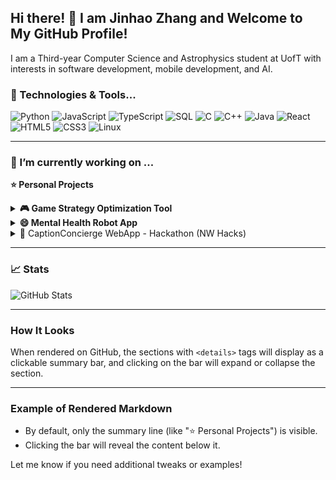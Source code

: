 ## Hi there! 👋 I am Jinhao Zhang and Welcome to My GitHub Profile!

I am a Third-year Computer Science and Astrophysics student at UofT with interests in software development, mobile development, and AI.

### 🔧 Technologies & Tools...

![Python](https://img.shields.io/badge/Python-%233776AB.svg?style=for-the-badge&logo=python&logoColor=white)
![JavaScript](https://img.shields.io/badge/JavaScript-%23F7DF1E.svg?style=for-the-badge&logo=javascript&logoColor=black)
![TypeScript](https://img.shields.io/badge/TypeScript-%23007ACC.svg?style=for-the-badge&logo=typescript&logoColor=white)
![SQL](https://img.shields.io/badge/SQL-%23CC2927.svg?style=for-the-badge&logo=microsoftsqlserver&logoColor=white)
![C](https://img.shields.io/badge/C-%23A8B9CC.svg?style=for-the-badge&logo=c&logoColor=black)
![C++](https://img.shields.io/badge/C++-%2300599C.svg?style=for-the-badge&logo=c%2B%2B&logoColor=white)
![Java](https://img.shields.io/badge/Java-%23ED8B00.svg?style=for-the-badge&logo=openjdk&logoColor=white)
![React](https://img.shields.io/badge/React-%2361DAFB.svg?style=for-the-badge&logo=react&logoColor=black)
![HTML5](https://img.shields.io/badge/HTML5-%23E34F26.svg?style=for-the-badge&logo=html5&logoColor=white)
![CSS3](https://img.shields.io/badge/CSS3-%231572B6.svg?style=for-the-badge&logo=css3&logoColor=white)
![Linux](https://img.shields.io/badge/Linux-%23FCC624.svg?style=for-the-badge&logo=linux&logoColor=black)

---

### 🔭 I’m currently working on ...



**⭐ Personal Projects**
<details>
<summary><b>🎮 Game Strategy Optimization Tool</b></summary>

![Python](https://img.shields.io/badge/Python-%233776AB.svg?style=for-the-badge&logo=python&logoColor=white)
![JavaScript](https://img.shields.io/badge/JavaScript-%23F7DF1E.svg?style=for-the-badge&logo=javascript&logoColor=black)
![React](https://img.shields.io/badge/React-%2361DAFB.svg?style=for-the-badge&logo=react&logoColor=black)
![Flask](https://img.shields.io/badge/Flask-%23000000.svg?style=for-the-badge&logo=flask&logoColor=white)
![PostgreSQL](https://img.shields.io/badge/PostgreSQL-%23316192.svg?style=for-the-badge&logo=postgresql&logoColor=white)
![Node.js](https://img.shields.io/badge/Node.js-%23339933.svg?style=for-the-badge&logo=nodedotjs&logoColor=white)

This project is a full-stack analytics platform for Teamfight Tactics, featuring a Flask REST API backend and a ReactJS frontend. It uses graph algorithms to analyze player match history and identify optimal unit combinations and trait synergies, providing personalized insights and recommendations.The platform automates deployment on a Linux environment using Bash scripts to set up dependencies, configure PostgreSQL, and deploy the application, reducing manual effort by 40%. A SQL database is used to store and query player performance data efficiently, ensuring accurate insights for users.

Check out the [🔗 GitHub Repository](https://github.com/jinnyhaohao/Game-Strategy-Optimization-Tool-) for more details!

</details>

<details>
<summary><b>😄 Mental Health Robot App</b></summary>

This project is a full-stack analytics platform for Teamfight Tactics, featuring a Flask REST API backend and a ReactJS frontend. It uses graph algorithms to analyze player match history and identify optimal unit combinations and trait synergies, providing personalized insights and recommendations.The platform automates deployment on a Linux environment using Bash scripts to set up dependencies, configure PostgreSQL, and deploy the application, reducing manual effort by 40%. A SQL database is used to store and query player performance data efficiently, ensuring accurate insights for users.

Check out the [🔗 GitHub Repository](https://github.com/jinnyhaohao/-Mental-Health-Bot-Project-) for more details!

</details>



<details>
  <summary>🚀 CaptionConcierge WebApp - Hackathon (NW Hacks)</summary>

  - ![Python](https://img.shields.io/badge/Python-3776AB?style=flat-square&logo=python&logoColor=white)
  - ![React](https://img.shields.io/badge/React-61DAFB?style=flat-square&logo=react&logoColor=black)
  - ![Flask](https://img.shields.io/badge/Flask-000000?style=flat-square&logo=flask&logoColor=white)
  - ![VSCode](https://img.shields.io/badge/VSCode-007ACC?style=flat-square&logo=visualstudiocode&logoColor=white)

  *Collaborated with a team to build a React web application leveraging AI for summarizing YouTube videos.*  
  **Key Features:**
  - Backend built using Flask and OpenAI API.
  - Frontend implemented using React and styled components.
  - Real-time processing of YouTube captions into concise summaries.

  [🔗 Github Repository](https://github.com/yourusername/project-name)
</details>

---

### 📈 Stats

![GitHub Stats](https://github-readme-stats.vercel.app/api?username=your-username&show_icons=true&theme=radical)

---

### How It Looks

When rendered on GitHub, the sections with `<details>` tags will display as a clickable summary bar, and clicking on the bar will expand or collapse the section.

---

### Example of Rendered Markdown

- By default, only the summary line (like "⭐ Personal Projects") is visible.
- Clicking the bar will reveal the content below it.

Let me know if you need additional tweaks or examples!









<!--
**jinnyhaohao/jinnyhaohao** is a ✨ _special_ ✨ repository because its `README.md` (this file) appears on your GitHub profile.

Here are some ideas to get you started:

- 🔭 I’m currently working on ...
- 🌱 I’m currently learning ...
- 👯 I’m looking to collaborate on ...
- 🤔 I’m looking for help with ...
- 💬 Ask me about ...
- 📫 How to reach me: ...
- 😄 Pronouns: ...
- ⚡ Fun fact: ...
-->
